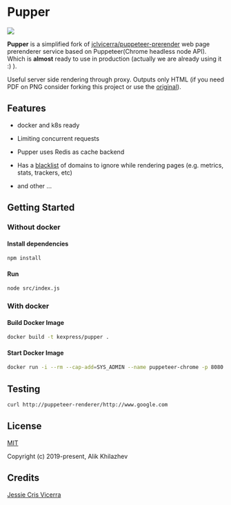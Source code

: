 # Pupper 

[![](https://images.microbadger.com/badges/version/kexpress/pupper.svg)](https://microbadger.com/images/kexpress/pupper "Get your own version badge on microbadger.com")

**Pupper** is a simplified fork of [jclvicerra/puppeteer-prerender](https://github.com/jclvicerra/puppeteer-prerender) web page prerenderer service based on Puppeteer(Chrome headless node API). Which is **almost** ready to use in production (actually we are already using it :) ).

Useful server side rendering through proxy. Outputs only HTML (if you need PDF on PNG consider forking this project or use the [original](https://github.com/jclvicerra/puppeteer-prerender)).

## Features

- docker and k8s ready

- Limiting concurrent requests

- Pupper uses Redis as cache backend

- Has a [blacklist](https://github.com/KazanExpress/pupper/blob/master/blocked.json) of domains to ignore while rendering pages (e.g. metrics, stats, trackers, etc)

- and other ...

## Getting Started

### Without docker

#### Install dependencies

```bash
npm install
```

#### Run

```bash
node src/index.js
```

### With docker

#### Build Docker Image

```bash
docker build -t kexpress/pupper .
```

#### Start Docker Image

```bash
docker run -i --rm --cap-add=SYS_ADMIN --name puppeteer-chrome -p 8080:3000 kexpress/pupper
```

## Testing 

```bash
curl http://puppeteer-renderer/http://www.google.com
```


## License

[MIT](http://opensource.org/licenses/MIT)

Copyright (c) 2019-present, Alik Khilazhev

## Credits

[Jessie Cris Vicerra](https://github.com/jclvicerra)
